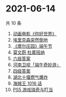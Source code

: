 # 2021-06-14

共 10 条

<!-- BEGIN -->
<!-- 最后更新时间 Mon Jun 14 2021 03:07:28 GMT+0800 (China Standard Time) -->

1. [动画电影《你好世界》](https://www.zhihu.com/search?q=你好世界)
2. [埃里克森突然倒地](https://www.zhihu.com/search?q=埃里克森)
3. [《摩尔庄园》端午节](https://www.zhihu.com/search?q=摩尔庄园)
4. [莫文蔚 杜嘉班纳](https://www.zhihu.com/search?q=莫文蔚)
5. [六级答案](https://www.zhihu.com/search?q=六级答案)
6. [河南卫视「端午奇妙游」](https://www.zhihu.com/search?q=端午奇妙游)
7. [四级答案](https://www.zhihu.com/search?q=四级答案)
8. [湖北十堰燃气爆炸](https://www.zhihu.com/search?q=十堰燃气爆炸)
9. [海贼王 1016 话](https://www.zhihu.com/search?q=海贼王)
10. [PS5 游戏瑞奇与叮当](https://www.zhihu.com/search?q=瑞奇与叮当)

<!-- END -->
